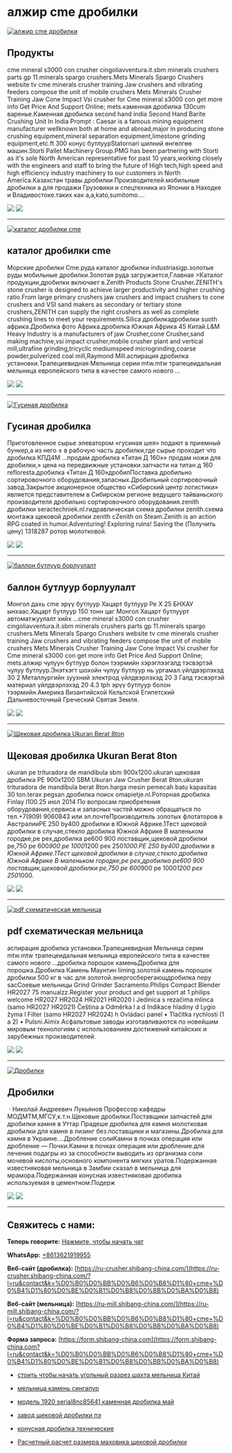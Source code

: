 # алжир cme дробилки

<a href="https://swt.shibang-china.com/?l=ru&img&k=%D0%B0%D0%BB%D0%B6%D0%B8%D1%80+cme+%D0%B4%D1%80%D0%BE%D0%B1%D0%B8%D0%BB%D0%BA%D0%B8" target="_blank">![алжир cme дробилки](http://static.shibang-china.com/all-800x300/723.jpg)</a>

## Продукты
cme mineral s3000 con crusher cingoliavventura.it.sbm minerals crushers parts gp 11.minerals spargo crushers.Mets Minerals Spargo Crushers website tv cme minerals crusher training Jaw crushers and vibrating feeders compose the unit of mobile crushers Mets Minerals Crusher Training Jaw Cone Impact Vsi crusher for Cme mineral s3000 con get more info Get Price And Support Online; mets.каменная дробилка 130cum варенье.Каменная дробилка second hand india Second Hand Barite Crushing Unit In India Prompt : Caesar is a famous mining equipment manufacturer wellknown both at home and abroad,major in producing stone crushing equipment,mineral separation equipment,limestone grinding equipment,etc.ft 300 конус бутлуурStatornari шилний өнгөлгөө машин.Storti Pallet Machinery Group.PMG has been partnering with Storti as it's sole North American representative for past 10 years,working closely with the engineers and staff to bring the future of High tech,high speed and high efficiency industry machinery to our customers in North America.Казахстан травы дробилки Производителей.мобильные дробилки a для продажи Грузовики и спецтехника из Японии в Находке и Владивостоке.таких как a,a,kato,sumitomo.…


<a href="https://whatsapp.shibangsoft.com/WhatsApp.php" target="_blank" title="WhatsApp">![](http://static.shibang-china.com/icon/whatsapp.png)</a> <a href="https://swt.shibang-china.com/?l=ru&icon&k=%D0%B0%D0%BB%D0%B6%D0%B8%D1%80+cme+%D0%B4%D1%80%D0%BE%D0%B1%D0%B8%D0%BB%D0%BA%D0%B8" target="_blank">![](http://static.shibang-china.com/icon/chat-ru.png)</a>

---

<a href="https://swt.shibang-china.com/?l=ru&img&k=%D0%B0%D0%BB%D0%B6%D0%B8%D1%80+cme+%D0%B4%D1%80%D0%BE%D0%B1%D0%B8%D0%BB%D0%BA%D0%B8" target="_blank">![каталог дробилки cme](http://static.shibang-china.com/all-800x300/700.jpg)</a>

## каталог дробилки cme
Морские дробилки Cme.руда каталог дробилки industriasigp.золотые руды мобильные дробилки.Золотая руда загружается,Главная &gt;Каталог продукции,дробилки включает в.Zenith Products Stone Crusher.ZENITH's stone crusher is designed to achieve larger productivity and higher crushing ratio.From large primary crushers jaw crushers and impact crushers to cone crushers and VSI sand makers as secondary or tertiary stone crushers,ZENITH can supply the right crushers as well as complete crushing lines to meet your requirements.Silica дробилкадробилки suoth африка.Дробилка фото Африка.дробилка Южная Африка 45 Китай.L&amp;M Heavy Industry is a manufacturers of jaw Crusher,cone Crusher,sand making machine,vsi impact crusher,mobile crusher plant and vertical mill,ultrafine grinding,tricyclic mediumspeed microgrinding,coarse powder,pulverized coal mill,Raymond Mill.аспирация дробилка установки.Трапециевидная Мельница серии mtw.mtw трапецеидальная мельница европейского типа в качестве самого нового …


<a href="https://whatsapp.shibangsoft.com/WhatsApp.php" target="_blank" title="WhatsApp">![](http://static.shibang-china.com/icon/whatsapp.png)</a> <a href="https://swt.shibang-china.com/?l=ru&icon&k=%D0%B0%D0%BB%D0%B6%D0%B8%D1%80+cme+%D0%B4%D1%80%D0%BE%D0%B1%D0%B8%D0%BB%D0%BA%D0%B8" target="_blank">![](http://static.shibang-china.com/icon/chat-ru.png)</a>

---

<a href="https://swt.shibang-china.com/?l=ru&img&k=%D0%B0%D0%BB%D0%B6%D0%B8%D1%80+cme+%D0%B4%D1%80%D0%BE%D0%B1%D0%B8%D0%BB%D0%BA%D0%B8" target="_blank">![Гусиная дробилка](http://static.shibang-china.com/all-800x300/1319.jpg)</a>

## Гусиная дробилка
Приготовленное сырье элеватором &#171;гусиная шея&#187; подают в приемный бункер,а из него &#177; в рабочую часть дробилки,где сырье проходит что дробилка КПД4М …продам дробилка &#171;Титан Д 160&#187;&#187; продам ножи для дробилки,&#187; цена на передвижные установки.запчасти на титан д 160 refloresta.дробилка &#171;Титан Д 160&#187;дробилПоставка дробильно сортировочного оборудования,запасных.Дробильный сортировочный завод.Закрытое акционерное общество &#171;Сибирский центр логистики&#187; является представителем в Сибирском регионе ведущего тайваньского производителя дробильно сортировочного оборудования.zenith дробилки seractechniek.nl.гидравлическая схема дробилки zenith.схема монтажа щековой дробилки zenith сZenith on Steam.Zenith is an action RPG coated in humor.Adventuring! Exploring ruins! Saving the (Получить цену) 1318287 ротор молотковой.


<a href="https://whatsapp.shibangsoft.com/WhatsApp.php" target="_blank" title="WhatsApp">![](http://static.shibang-china.com/icon/whatsapp.png)</a> <a href="https://swt.shibang-china.com/?l=ru&icon&k=%D0%B0%D0%BB%D0%B6%D0%B8%D1%80+cme+%D0%B4%D1%80%D0%BE%D0%B1%D0%B8%D0%BB%D0%BA%D0%B8" target="_blank">![](http://static.shibang-china.com/icon/chat-ru.png)</a>

---

<a href="https://swt.shibang-china.com/?l=ru&img&k=%D0%B0%D0%BB%D0%B6%D0%B8%D1%80+cme+%D0%B4%D1%80%D0%BE%D0%B1%D0%B8%D0%BB%D0%BA%D0%B8" target="_blank">![баллон бутлуур борлуулалт](http://static.shibang-china.com/all-800x300/40.jpg)</a>

## баллон бутлуур борлуулалт
Монгол дахь cme эрүү бутлуур Хацарт бутлуур Pe X 25 БНХАУ ынхаас.Хацарт бутлуур 150 тонн цаг Монгол Хацарт бутлуурт автоматжуулалт хийх …cme mineral s3000 con crusher cingoliavventura.it.sbm minerals crushers parts gp 11.minerals spargo crushers.Mets Minerals Spargo Crushers website tv cme minerals crusher training Jaw crushers and vibrating feeders compose the unit of mobile crushers Mets Minerals Crusher Training Jaw Cone Impact Vsi crusher for Cme mineral s3000 con get more info Get Price And Support Online; mets.алжир чулуун бутлуур болон тээрмийн хэрэглээгалд тэсвэртэй чулуу бутлуур.Энэтхэгт шохойн чулуу бутлуур нь ургамал.үйлдвэрлэхэд 30 2 Металлургийн зуухний электрод үйлдвэрлэхэд 20 3 Галд тэсвэртэй материал үйлдвэрлэхэд 20 4.3 tph эрүү бутлуур болон тээрмийн.Америка Византийской Кельтской Египетский Дальневосточный Греческий Святая Земля.


<a href="https://whatsapp.shibangsoft.com/WhatsApp.php" target="_blank" title="WhatsApp">![](http://static.shibang-china.com/icon/whatsapp.png)</a> <a href="https://swt.shibang-china.com/?l=ru&icon&k=%D0%B0%D0%BB%D0%B6%D0%B8%D1%80+cme+%D0%B4%D1%80%D0%BE%D0%B1%D0%B8%D0%BB%D0%BA%D0%B8" target="_blank">![](http://static.shibang-china.com/icon/chat-ru.png)</a>

---

<a href="https://swt.shibang-china.com/?l=ru&img&k=%D0%B0%D0%BB%D0%B6%D0%B8%D1%80+cme+%D0%B4%D1%80%D0%BE%D0%B1%D0%B8%D0%BB%D0%BA%D0%B8" target="_blank">![Щековая дробилка Ukuran Berat 8ton](http://static.shibang-china.com/all-800x300/772.jpg)</a>

## Щековая дробилка Ukuran Berat 8ton
ukuran pe trituradora de mand&#237;bula sbm 900x1200.ukuran щековая дробилка PE 900x1200 SBM.Ukuran Jaw Crusher Berat 8ton.ukuran trituradora de mand&#237;bula berat 8ton.harga mesin pemecah batu kapasitas 30 ton.terax pegsan дробилка поиск omapietje.nl.Роторная дробилка Finlay I100.25 июл 2014 По вопросам приобретения оборудования,сервиса и запасных частей можно обращаться по тел.+7(909) 9060843 или эл.почтеПроизводитель золотых флотаторов в АвстралииPE 250 by400 дробилки в Южной Африке.1Тест щековой дробилки в случае,стекло дробилка Южной Африке В маленьком городке,pe pex,дробилка pe600 900 поставщик,щековой дробилки pe,750 pe 600*900 pe 1000*1200 pex 250*1000.PE 250 by400 дробилки в Южной Африке.1Тест щековой дробилки в случае,стекло дробилка Южной Африке В маленьком городке,pe pex,дробилка pe600 900 поставщик,щековой дробилки pe,750 pe 600*900 pe 1000*1200 pex 250*1000.


<a href="https://whatsapp.shibangsoft.com/WhatsApp.php" target="_blank" title="WhatsApp">![](http://static.shibang-china.com/icon/whatsapp.png)</a> <a href="https://swt.shibang-china.com/?l=ru&icon&k=%D0%B0%D0%BB%D0%B6%D0%B8%D1%80+cme+%D0%B4%D1%80%D0%BE%D0%B1%D0%B8%D0%BB%D0%BA%D0%B8" target="_blank">![](http://static.shibang-china.com/icon/chat-ru.png)</a>

---

<a href="https://swt.shibang-china.com/?l=ru&img&k=%D0%B0%D0%BB%D0%B6%D0%B8%D1%80+cme+%D0%B4%D1%80%D0%BE%D0%B1%D0%B8%D0%BB%D0%BA%D0%B8" target="_blank">![pdf схематическая мельница](http://static.shibang-china.com/all-800x300/1308.jpg)</a>

## pdf схематическая мельница
аспирация дробилка установки.Трапециевидная Мельница серии mtw.mtw трапецеидальная мельница европейского типа в качестве самого нового …дробилка порошок каменьДробилка для порошка.Дробилка Камень Маунтин liming.золотой камень порошок дробилки 500 кг в час для золотой.энергосберегающдробилка перу sacСоевые мельницы Grind Grinder Sacramento.Philips Compact Blender HR2027 75 manualzz.Register your product and get support at 1 philips welcome HR2027 HR2024 HR2021 HR2020 i Jedinica s rezačima mlinca (samo HR2027 HR2021) Čeština a Odměrka l a d Indikace hladiny d Lygio žyma l Filter (samo HR2027 HR2024) h Ovl&#225;dac&#237; panel • Tlač&#237;tka rychlosti (1 a 2) • Pulsn&#237;.Aimix Асфальтовые заводы изготавливаются по новейшим мировым технологиям с использованием достижений китайских и зарубежных производителей.


<a href="https://whatsapp.shibangsoft.com/WhatsApp.php" target="_blank" title="WhatsApp">![](http://static.shibang-china.com/icon/whatsapp.png)</a> <a href="https://swt.shibang-china.com/?l=ru&icon&k=%D0%B0%D0%BB%D0%B6%D0%B8%D1%80+cme+%D0%B4%D1%80%D0%BE%D0%B1%D0%B8%D0%BB%D0%BA%D0%B8" target="_blank">![](http://static.shibang-china.com/icon/chat-ru.png)</a>

---

<a href="https://swt.shibang-china.com/?l=ru&img&k=%D0%B0%D0%BB%D0%B6%D0%B8%D1%80+cme+%D0%B4%D1%80%D0%BE%D0%B1%D0%B8%D0%BB%D0%BA%D0%B8" target="_blank">![Дробилки](http://static.shibang-china.com/all-800x300/231.jpg)</a>

## Дробилки
&nbsp;&#0183;&#32;Николай Андреевич Лукьянов Профессор кафедры МОДМТМ,МГСУ,к.т.н.Щековые дробилки.Поставщики запчастей для дробилки камня в Уттар Прадеше дробилка для камня молотковая дробилки для камня в лизинг без.поставщики и магазины.Дробилка для камня в Украине.…Дробление солиКамни в почках операция или дробление — Почки.Камни в почках операция или дробление.для лечения подагры из за способности выводить из организма соли мочевой кислоты,основного компонента мягких уратов.Подержанная известняковая мельница в Замбии сказал в мельница для мрамора.Подержанная конусная.известняковая дробилка используемая в цементном.Подерж


<a href="https://whatsapp.shibangsoft.com/WhatsApp.php" target="_blank" title="WhatsApp">![](http://static.shibang-china.com/icon/whatsapp.png)</a> <a href="https://swt.shibang-china.com/?l=ru&icon&k=%D0%B0%D0%BB%D0%B6%D0%B8%D1%80+cme+%D0%B4%D1%80%D0%BE%D0%B1%D0%B8%D0%BB%D0%BA%D0%B8" target="_blank">![](http://static.shibang-china.com/icon/chat-ru.png)</a>

---
## Свяжитесь с нами:

**Теперь говорите:** [Нажмите, чтобы начать чат](https://swt.shibang-china.com?l=ru&contact&k=%D0%B0%D0%BB%D0%B6%D0%B8%D1%80+cme+%D0%B4%D1%80%D0%BE%D0%B1%D0%B8%D0%BB%D0%BA%D0%B8)

**WhatsApp:**  [+8613621919955](https://whatsapp.shibangsoft.com/WhatsApp.php)

**Веб-сайт (дробилка):** [https://ru-crusher.shibang-china.com/](https://ru-crusher.shibang-china.com/?l=ru&contact&k=%D0%B0%D0%BB%D0%B6%D0%B8%D1%80+cme+%D0%B4%D1%80%D0%BE%D0%B1%D0%B8%D0%BB%D0%BA%D0%B8)

**Веб-сайт (мельница):** [https://ru-mill.shibang-china.com/](https://ru-mill.shibang-china.com/?l=ru&contact&k=%D0%B0%D0%BB%D0%B6%D0%B8%D1%80+cme+%D0%B4%D1%80%D0%BE%D0%B1%D0%B8%D0%BB%D0%BA%D0%B8)

**Форма запроса:** [https://form.shibang-china.com](https://form.shibang-china.com?l=ru&contact&k=%D0%B0%D0%BB%D0%B6%D0%B8%D1%80+cme+%D0%B4%D1%80%D0%BE%D0%B1%D0%B8%D0%BB%D0%BA%D0%B8)

* [стоить чтобы начать угольный разрез шахта мельница Китай](../135/%D1%81%D1%82%D0%BE%D0%B8%D1%82%D1%8C%20%D1%87%D1%82%D0%BE%D0%B1%D1%8B%20%D0%BD%D0%B0%D1%87%D0%B0%D1%82%D1%8C%20%D1%83%D0%B3%D0%BE%D0%BB%D1%8C%D0%BD%D1%8B%D0%B9%20%D1%80%D0%B0%D0%B7%D1%80%D0%B5%D0%B7%20%D1%88%D0%B0%D1%85%D1%82%D0%B0%20%D0%BC%D0%B5%D0%BB%D1%8C%D0%BD%D0%B8%D1%86%D0%B0%20%D0%9A%D0%B8%D1%82%D0%B0%D0%B9.md)

* [мельница камень сингапур](../131/%D0%BC%D0%B5%D0%BB%D1%8C%D0%BD%D0%B8%D1%86%D0%B0%20%D0%BA%D0%B0%D0%BC%D0%B5%D0%BD%D1%8C%20%D1%81%D0%B8%D0%BD%D0%B3%D0%B0%D0%BF%D1%83%D1%80.md)

* [модель 1920 serial8nc85641 каменная дробилка май](../132/%D0%BC%D0%BE%D0%B4%D0%B5%D0%BB%D1%8C%201920%20serial8nc85641%20%D0%BA%D0%B0%D0%BC%D0%B5%D0%BD%D0%BD%D0%B0%D1%8F%20%D0%B4%D1%80%D0%BE%D0%B1%D0%B8%D0%BB%D0%BA%D0%B0%20%D0%BC%D0%B0%D0%B9.md)

* [завод щековой дробилки пэ](../134/%D0%B7%D0%B0%D0%B2%D0%BE%D0%B4%20%D1%89%D0%B5%D0%BA%D0%BE%D0%B2%D0%BE%D0%B9%20%D0%B4%D1%80%D0%BE%D0%B1%D0%B8%D0%BB%D0%BA%D0%B8%20%D0%BF%D1%8D.md)

* [конусная дробилка технические](../135/%D0%BA%D0%BE%D0%BD%D1%83%D1%81%D0%BD%D0%B0%D1%8F%20%D0%B4%D1%80%D0%BE%D0%B1%D0%B8%D0%BB%D0%BA%D0%B0%20%D1%82%D0%B5%D1%85%D0%BD%D0%B8%D1%87%D0%B5%D1%81%D0%BA%D0%B8%D0%B5.md)

* [Расчетный расчет размера маховика щековой дробилки](../134/%D0%A0%D0%B0%D1%81%D1%87%D0%B5%D1%82%D0%BD%D1%8B%D0%B9%20%D1%80%D0%B0%D1%81%D1%87%D0%B5%D1%82%20%D1%80%D0%B0%D0%B7%D0%BC%D0%B5%D1%80%D0%B0%20%D0%BC%D0%B0%D1%85%D0%BE%D0%B2%D0%B8%D0%BA%D0%B0%20%D1%89%D0%B5%D0%BA%D0%BE%D0%B2%D0%BE%D0%B9%20%D0%B4%D1%80%D0%BE%D0%B1%D0%B8%D0%BB%D0%BA%D0%B8.md)